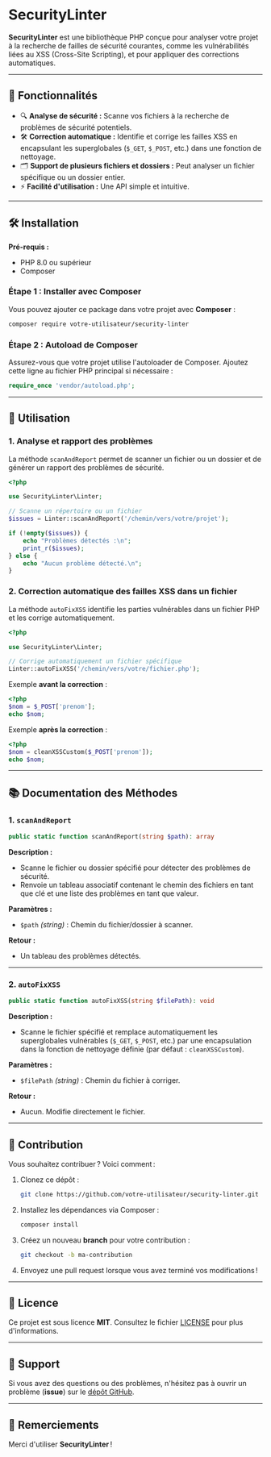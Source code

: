 # SecurityLinter

**SecurityLinter** est une bibliothèque PHP conçue pour analyser votre projet à la recherche de failles de sécurité courantes, comme les vulnérabilités liées au XSS (Cross-Site Scripting), et pour appliquer des corrections automatiques.

---

## 🚀 Fonctionnalités

- 🔍 **Analyse de sécurité :** Scanne vos fichiers à la recherche de problèmes de sécurité potentiels.
- 🛠️ **Correction automatique :** Identifie et corrige les failles XSS en encapsulant les superglobales (`$_GET`, `$_POST`, etc.) dans une fonction de nettoyage.
- 🗂️ **Support de plusieurs fichiers et dossiers :** Peut analyser un fichier spécifique ou un dossier entier.
- ⚡ **Facilité d'utilisation :** Une API simple et intuitive.

---

## 🛠️ Installation

**Pré-requis :**
- PHP 8.0 ou supérieur
- Composer

### Étape 1 : Installer avec Composer

Vous pouvez ajouter ce package dans votre projet avec **Composer** :

```bash
composer require votre-utilisateur/security-linter
```

### Étape 2 : Autoload de Composer

Assurez-vous que votre projet utilise l'autoloader de Composer. Ajoutez cette ligne au fichier PHP principal si nécessaire :

```php
require_once 'vendor/autoload.php';
```

---

## 🔧 Utilisation

### 1. Analyse et rapport des problèmes

La méthode `scanAndReport` permet de scanner un fichier ou un dossier et de générer un rapport des problèmes de sécurité. 

```php
<?php

use SecurityLinter\Linter;

// Scanne un répertoire ou un fichier
$issues = Linter::scanAndReport('/chemin/vers/votre/projet');

if (!empty($issues)) {
    echo "Problèmes détectés :\n";
    print_r($issues);
} else {
    echo "Aucun problème détecté.\n";
}
```

### 2. Correction automatique des failles XSS dans un fichier

La méthode `autoFixXSS` identifie les parties vulnérables dans un fichier PHP et les corrige automatiquement.

```php
<?php

use SecurityLinter\Linter;

// Corrige automatiquement un fichier spécifique
Linter::autoFixXSS('/chemin/vers/votre/fichier.php');
```

Exemple **avant la correction** :

```php
<?php
$nom = $_POST['prenom'];
echo $nom;
```

Exemple **après la correction** :

```php
<?php
$nom = cleanXSSCustom($_POST['prenom']);
echo $nom;
```

---

## 📚 Documentation des Méthodes

### 1. `scanAndReport`

```php
public static function scanAndReport(string $path): array
```

**Description :**
- Scanne le fichier ou dossier spécifié pour détecter des problèmes de sécurité.
- Renvoie un tableau associatif contenant le chemin des fichiers en tant que clé et une liste des problèmes en tant que valeur.

**Paramètres :**
- `$path` *(string)* : Chemin du fichier/dossier à scanner.

**Retour :**
- Un tableau des problèmes détectés.

---

### 2. `autoFixXSS`

```php
public static function autoFixXSS(string $filePath): void
```

**Description :**
- Scanne le fichier spécifié et remplace automatiquement les superglobales vulnérables (`$_GET`, `$_POST`, etc.) par une encapsulation dans la fonction de nettoyage définie (par défaut : `cleanXSSCustom`).

**Paramètres :**
- `$filePath` *(string)* : Chemin du fichier à corriger.

**Retour :**
- Aucun. Modifie directement le fichier.

---

## 🤝 Contribution

Vous souhaitez contribuer ? Voici comment :

1. Clonez ce dépôt :

   ```bash
   git clone https://github.com/votre-utilisateur/security-linter.git
   ```

2. Installez les dépendances via Composer :

   ```bash
   composer install
   ```

3. Créez un nouveau **branch** pour votre contribution :

   ```bash
   git checkout -b ma-contribution
   ```

4. Envoyez une pull request lorsque vous avez terminé vos modifications !

---

## 📄 Licence

Ce projet est sous licence **MIT**. Consultez le fichier [LICENSE](LICENSE) pour plus d'informations.

---

## 🙋 Support

Si vous avez des questions ou des problèmes, n'hésitez pas à ouvrir un problème (**issue**) sur le [dépôt GitHub](https://github.com/GONCALVES-RODRIGUES-Alex-2326052/security-linter/issues).

---

## 🌟 Remerciements

Merci d'utiliser **SecurityLinter** ! 
